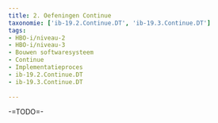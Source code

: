 ```yaml
---
title: 2. Oefeningen Continue
taxonomie: ['ib-19.2.Continue.DT', 'ib-19.3.Continue.DT']
tags:
- HBO-i/niveau-2
- HBO-i/niveau-3
- Bouwen softwaresysteem
- Continue
- Implementatieproces
- ib-19.2.Continue.DT
- ib-19.3.Continue.DT
 
---
```


-=TODO=-